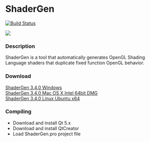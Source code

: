 ShaderGen
=========

[![Build Status](https://secure.travis-ci.org/mojocorp/ShaderGen.png)](http://travis-ci.org/mojocorp/ShaderGen)

<img src="https://raw.github.com/mojocorp/ShaderGen/master/screen-capture.jpg" >

### Description ###

ShaderGen is a tool that automatically generates OpenGL Shading Language shaders that duplicate fixed function OpenGL behavior.

### Download ###

[ShaderGen 3.4.0 Windows](https://github.com/mojocorp/ShaderGen/releases/download/v3.4.0/ShaderGen-3.4.0.exe)  
[ShaderGen 3.4.0 Mac OS X Intel 64bit DMG](https://github.com/mojocorp/ShaderGen/releases/download/v3.4.0/ShaderGen-3.4.0.dmg)  
[ShaderGen 3.4.0 Linux Ubuntu x64](https://github.com/mojocorp/ShaderGen/releases/download/v3.4.0/ShaderGen-3.4.0.tar.gz)  

### Compiling ###

* Download and install Qt 5.x
* Download and install QtCreator
* Load ShaderGen.pro project file 
